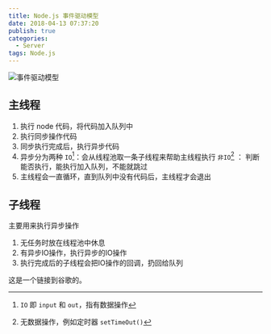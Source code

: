 ```yaml
---
title: Node.js 事件驱动模型
date: 2018-04-13 07:37:20
publish: true
categories:
  - Server
tags: Node.js
---
```


![事件驱动模型](https://wildye.cn/static/images/blog/63603e54/01.jpg)

## 主线程
1. 执行 node 代码，将代码加入队列中
2. 执行同步操作代码
3. 同步执行完成后，执行异步代码
4. 异步分为两种
`IO`[^脚注1]：会从线程池取一条子线程来帮助主线程执行
`非IO`[^脚注2] ： 判断能否执行，能执行加入队列，不能就跳过
5. 主线程会一直循环，直到队列中没有代码后，主线程才会退出
## 子线程
主要用来执行异步操作

1. 无任务时放在线程池中休息
2. 有异步IO操作，执行异步的IO操作
3. 执行完成后的子线程会把IO操作的回调，扔回给队列

这是一个链接到谷歌的。

[^脚注1]: `IO` 即 `input` 和 `out`，指有数据操作

[^脚注2]: 无数据操作，例如定时器 `setTimeOut()`

